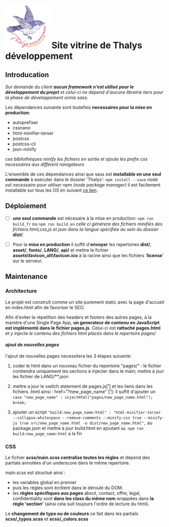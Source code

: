 # ![alt logo](assets/logo-white.webp) Site vitrine de Thalys développement

## Introducation
*Sur demande du client **aucun framework n'est utilisé pour le développement du projet** et celui-ci ne dépend d'aucune librairie tiers pour la phase de développement ormis sass.*

Les dépendances suivante sont toutefois **necessaires pour la mise en production**:
- autoprefixer
- cssnano
- html-minifier-terser
- postcss
- postcss-cli
- json-minify

*ces bibliothèques minify les fichiers en sortie et ajoute les prefix css necessaires aux différent navigateurs* 

L'ensemble de ces dépendances ainsi que sass est **installable en une seul commande** à executer dans le dossier 'Thalys':
`npm install --save`
*node est necessaire pour utiliser npm (node package manager)* il est facilement installable sur tous les OS en suivant [ce lien](https://nodejs.org/fr/download/).

## Déploiement

- [ ] **une seul commande** est nécesaire à la mise en production: `npm run build_fr` ou `npm run build_en` *celle ci générera des fichiers minifiés des fichiers html,css,js et json dans la langue spécifiée au sein du dossier **dist/**.*

- [ ] Pour la **mise en production** il suffit d'**envoyer** les repertoires **dist/**, **asset/**, **fonts/**, **LANG/**, **api/** et mettre le fichier **assets\favicon_alt\favicon.ico** à la racine ainsi que les fichiers '**license**' sur le serveur.

## Maintenance 
### Architecture

Le projet est construit comme un site purement static avec la page d'accueil en index.html afin de favoriser le SEO.

Afin d'eviter la répetition des headers et footers des autres pages, à la maniére d'une Single Page App, **un generateur de contenu en JavaScript est implémenté dans le fichier pages.js**.
Celui-ci est **rattaché pages.html** et *y injecte le contenu des fichiers html placés dans le repertoire pages/*

#### *ajout de nouvelles pages*
l'ajout de nouvelles pages necessitera les 3 étapes suivante:
1. coder le html dans un nouveau fichier du repertoire "pages/" :
  le fichier contiendra uniquement les sections à injecter dans le main;
  mettre à jour les fichier de LANG/**.json

2. mettre a jour le switch statement de pages.js[¹] et les liens dans les fichiers .html ainsi : href="?new_page_name"
[¹]: il suffit d'ajouter un `case "new_page_name" : injectHtml("pages/new_page_name.html");
break;`

3. ajouter un script  `"build:new_page_name:html" : "html-minifier-terser --collapse-whitespace --remove-comments --minify-css true --minify-js true src/new_page_name.html -o dist/new_page_name.html",` au package.json
et mettre à jour build:html en ajoutant `&& npm run build:new_page_name:html` a la fin

### CSS

Le fichier **scss/main.scss centralise toutes les régles** et dépend des partials annotées d'un underscore dans le même repertoire.

main.scss est structué ainsi : 
- les variables global en premier
- puis les régles sont écritent dans le déroulé du DOM.
- les **régles spécifiques aux pages** about, contact, offre, legal, confidentiality sont **dans les class du même nom** wrappées dans **la régle 'section'** (ainsi cela suit toujours l'ordre de lecture du html). 

Le **changement de typo ou de couleurs** ce fait dans les partials **scss/_typos.scss** et **scss/_colors.scss**

